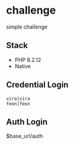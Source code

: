 # challenge

simple challenge

## Stack

- PHP 8.2.12
- Native

## Credential Login

```
vira|vira
feon|feon
```

## Auth Login

$base_url/auth
